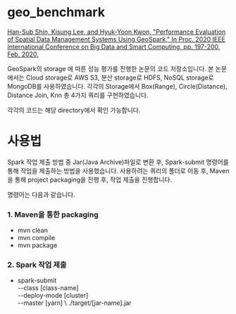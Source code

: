 # geo_benchmark

[Han-Sub Shin, Kisung Lee, and Hyuk-Yoon Kwon, "Performance Evaluation of Spatial Data Management Systems Using GeoSpark," In Proc. 2020 IEEE International Conference on Big Data and Smart Computing, pp. 197-200, Feb. 2020.](https://ieeexplore.ieee.org/document/9070530)

GeoSpark의 storage 에 따른 성능 평가를 진행한 논문의 코드 저장소입니다.
본 논문에서는 Cloud storage로 AWS S3, 분산 storage로 HDFS, NoSQL storage로 MongoDB를 사용하였습니다. 
각각의 Storage에서 Box(Range), Circle(Distance), Distance Join, Knn 총 4가지 쿼리를 구현하였습니다. 

각각의 코드는 해당 directory에서 확인 가능합니다. 

# 사용법
Spark 작업 제출 방법 중 Jar(Java Archive)파일로 변환 후, Spark-submit 명령어를 통해 작업을 제출하는 방법을 사용했습니다.
사용하려는 쿼리의 폴더로 이동 후, Maven 을 통해 project packaging을 진행 후, 작업 제출을 진행합니다. 

명령어는 다음과 같습니다. 

### 1. Maven을 통한 packaging
* mvn clean
* mvn compile
* mvn package

### 2. Spark 작업 제출
* spark-submit \
  --class [class-name] \
  --deploy-mode [cluster] \
  --master [yarn] \ 
  ./target/[jar-name].jar
